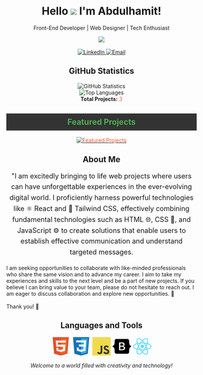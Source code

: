 <!-- Title -->
<h1 align="center">Hello <a href="https://github.com/hamit2747"><img src="https://media.giphy.com/media/hvRJCLFzcasrR4ia7z/giphy.gif" width="5%"></a>
  I'm Abdulhamit!</h1>

<!-- Tagline or description -->
<p align="center">Front-End Developer | Web Designer | Tech Enthusiast</p>
 <p align="center">
 <img src="https://repository-images.githubusercontent.com/462900780/0a10af70-6cbf-46df-9071-0ff586a3b1d6">
</p>




<!-- Social media links -->
<p align="center">
  <a href="https://www.linkedin.com/in/a-hamit-bozkurt-a35005203/" target="_blank"  rel="noopener noreferrer">
    <img src="https://img.shields.io/badge/-LinkedIn-0077B5?style=for-the-badge&logo=linkedin&logoColor=white" alt="LinkedIn">
  </a>
  <a href="mailto:a.hamit2747@gmail.com" target="_blank">
    <img src="https://img.shields.io/badge/-Email-D14836?style=for-the-badge&logo=gmail&logoColor=white" alt="Email">
  </a>
</p>


<!-- GitHub statistics -->
<h2 align="center">GitHub Statistics</h2>
<p align="center">
  <img align="center" src="https://github-readme-stats.vercel.app/api?username=hamit2747&show_icons=true&theme=dark" alt="GitHub Statistics" />
  <br>
  <img src="https://github-readme-stats.vercel.app/api/top-langs/?username=hamit2747&layout=compact&theme=dark" alt="Top Languages" />
  <br>
  <strong>Total Projects:</strong> <span style="color: #FF5733;">3</span>
</p>


 


<!-- Featured Projects -->
<h2 align="center" style="color: #4CAF50; background-color: #333333; padding: 10px;">Featured Projects</h2>
<p align="center">
  <a href="https://github.com/hamit2747?tab=repositories">
    <img src="https://readme-typing-svg.demolab.com?font=Rubik+80s+Fade&size=30&duration=4000&pause=500&center=true&vCenter=true&width=435&lines=Check%20out%20my%20projects%20here!;%20👇👇👇" alt="Featured Projects" style="color: #FF5733;" />
  </a>
</p>

<!-- Additional Information -->
<h2 align="center">About Me</h2>
<p align="center" style="font-size: 18px; line-height: 1.6;">
 "I am excitedly bringing to life web projects where users can have unforgettable experiences in the ever-evolving digital world. I proficiently harness powerful technologies like ⚛️ React and 🔧 Tailwind CSS, effectively combining fundamental technologies such as HTML 🌐, CSS 🎨, and JavaScript ⚙️ to create solutions that enable users to establish effective communication and understand targeted messages.

I am seeking opportunities to collaborate with like-minded professionals who share the same vision and to advance my career. I aim to take my experiences and skills to the next level and be a part of new projects. If you believe I can bring value to your team, please do not hesitate to reach out. I am eager to discuss collaboration and explore new opportunities. 🌟<br/><br/>
                                                                                 Thank you! 🙌
</p>

<!-- Languages and tools icons -->
<h2 align="center">Languages and Tools</h2>
<p align="center">
  <img src="https://raw.githubusercontent.com/devicons/devicon/master/icons/html5/html5-original.svg" alt="HTML5" width="50" />
  <img src="https://raw.githubusercontent.com/devicons/devicon/master/icons/css3/css3-original.svg" alt="CSS3" width="50" />
  <img src="https://raw.githubusercontent.com/devicons/devicon/master/icons/javascript/javascript-original.svg" alt="JavaScript" width="50" />
  <img src="https://raw.githubusercontent.com/devicons/devicon/master/icons/bootstrap/bootstrap-plain.svg" alt="Bootstrap" width="50" />
  <img src="https://raw.githubusercontent.com/devicons/devicon/master/icons/react/react-original.svg" alt="React" width="50" />
</p>
<!-- Final words -->
<div align="center">
  <em>Welcome to a world filled with creativity and technology!</em>
</div>
